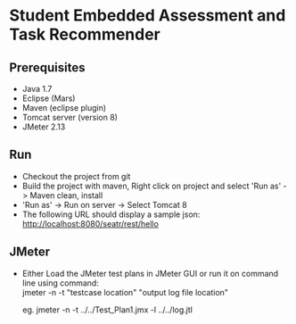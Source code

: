# Student Embedded Assessment and Task Recommender

## Prerequisites
- Java 1.7
- Eclipse (Mars)
- Maven (eclipse plugin)
- Tomcat server (version 8)
- JMeter 2.13

## Run
- Checkout the project from git 
- Build the project with maven, Right click on project and select 'Run as' -> Maven clean, install
- 'Run as' -> Run on server -> Select Tomcat 8
- The following URL should display a sample json: [http://localhost:8080/seatr/rest/hello](http://localhost:8080/seatr/rest/hello)

## JMeter
- Either Load the JMeter test plans in JMeter GUI or run it on command line using command:  
  jmeter -n -t  "testcase location"   "output log file location"
  
  eg.  jmeter -n -t ../../Test_Plan1.jmx -l ../../log.jtl
